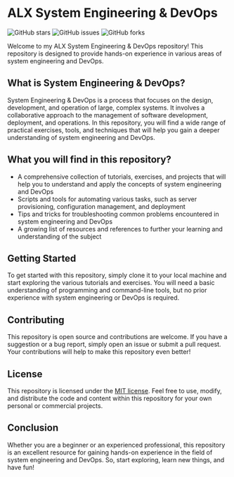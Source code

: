 # ALX System Engineering & DevOps
![GitHub stars](https://img.shields.io/github/stars/yiradesat/alx-system_engineering-devops?style=flat-square) ![GitHub issues](https://img.shields.io/github/issues/yiradesat/alx-system_engineering-devops?style=flat-square) ![GitHub forks](https://img.shields.io/github/forks/yiradesat/alx-system_engineering-devops?style=flat-square)

Welcome to my ALX System Engineering & DevOps repository! This repository is designed to provide hands-on experience in various areas of system engineering and DevOps.

## What is System Engineering & DevOps?
System Engineering & DevOps is a process that focuses on the design, development, and operation of large, complex systems. It involves a collaborative approach to the management of software development, deployment, and operations. In this repository, you will find a wide range of practical exercises, tools, and techniques that will help you gain a deeper understanding of system engineering and DevOps.

## What you will find in this repository?
* A comprehensive collection of tutorials, exercises, and projects that will help you to understand and apply the concepts of system engineering and DevOps
* Scripts and tools for automating various tasks, such as server provisioning, configuration management, and deployment
* Tips and tricks for troubleshooting common problems encountered in system engineering and DevOps
* A growing list of resources and references to further your learning and understanding of the subject

## Getting Started
To get started with this repository, simply clone it to your local machine and start exploring the various tutorials and exercises. You will need a basic understanding of programming and command-line tools, but no prior experience with system engineering or DevOps is required.

## Contributing
This repository is open source and contributions are welcome. If you have a suggestion or a bug report, simply open an issue or submit a pull request. Your contributions will help to make this repository even better!

## License
This repository is licensed under the [MIT license](https://github.com/git/git-scm.com/blob/main/MIT-LICENSE.txt). Feel free to use, modify, and distribute the code and content within this repository for your own personal or commercial projects.

## Conclusion
Whether you are a beginner or an experienced professional, this repository is an excellent resource for gaining hands-on experience in the field of system engineering and DevOps. So, start exploring, learn new things, and have fun!
